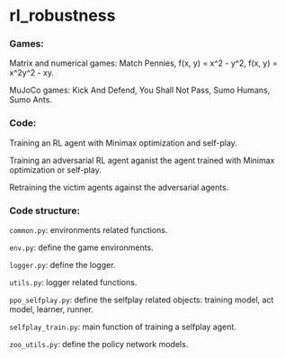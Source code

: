 # rl_robustness

### Games:

Matrix and numerical games: Match Pennies, f(x, y) = x^2 - y^2, f(x, y) = x^2y^2 - xy.

MuJoCo games: Kick And Defend, You Shall Not Pass, Sumo Humans, Sumo Ants.

### Code:

Training an RL agent with Minimax optimization and self-play.

Training an adversarial RL agent aganist the agent trained with Minimax optimization or self-play.

Retraining the victim agents against the adversarial agents.

### Code structure:
```common.py```: environments related functions.

```env.py```: define the game environments. 

```logger.py```: define the logger. 

```utils.py```: logger related functions. 

```ppo_selfplay.py```: define the selfplay related objects: training model, act model, learner, runner.

```selfplay_train.py```: main function of training a selfplay agent.

```zoo_utils.py```: define the policy network models.

